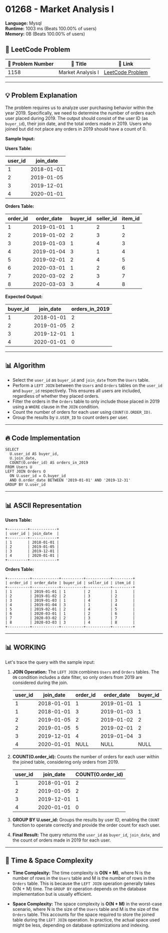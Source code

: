 # 01268 - Market Analysis I
    
**Language:** Mysql  
**Runtime:** 1003 ms (Beats 100.00% of users)  
**Memory:** 0B (Beats 100.00% of users)  

## 📝 **LeetCode Problem**
| 🔢 Problem Number | 📌 Title | 🔗 Link |
|------------------|--------------------------|--------------------------|
| 1158 | Market Analysis I | [LeetCode Problem](https://leetcode.com/problems/market-analysis-i/) |

---

## 💡 **Problem Explanation**

The problem requires us to analyze user purchasing behavior within the year 2019.  Specifically, we need to determine the number of orders each user placed during 2019. The output should consist of the user ID (as `buyer_id`), their join date, and the total orders made in 2019.  Users who joined but did not place any orders in 2019 should have a count of 0.

**Sample Input:**

**Users Table:**

| user_id | join_date  |
|---------|------------|
| 1       | 2018-01-01 |
| 2       | 2019-01-05 |
| 3       | 2019-12-01 |
| 4       | 2020-01-01 |

**Orders Table:**

| order_id | order_date | buyer_id | seller_id | item_id |
|----------|------------|----------|-----------|---------|
| 1        | 2019-01-01 | 1        | 2         | 1       |
| 2        | 2019-01-02 | 2        | 3         | 2       |
| 3        | 2019-01-03 | 1        | 4         | 3       |
| 4        | 2019-01-04 | 3        | 1         | 4       |
| 5        | 2019-02-01 | 2        | 4         | 5       |
| 6        | 2020-03-01 | 1        | 2         | 6       |
| 7        | 2020-03-02 | 2        | 3         | 7       |
| 8        | 2020-03-03 | 3        | 4         | 8       |

**Expected Output:**

| buyer_id | join_date  | orders_in_2019 |
|----------|------------|----------------|
| 1        | 2018-01-01 | 2              |
| 2        | 2019-01-05 | 2              |
| 3        | 2019-12-01 | 1              |
| 4        | 2020-01-01 | 0              |

---

## 📊 **Algorithm**

*   Select the `user_id` as `buyer_id` and `join_date` from the `Users` table.
*   Perform a `LEFT JOIN` between the `Users` and `Orders` tables on the `user_id` and `buyer_id` respectively.  This ensures all users are included, regardless of whether they placed orders.
*   Filter the orders in the `Orders` table to only include those placed in 2019 using a `WHERE` clause in the `JOIN` condition.
*   Count the number of orders for each user using `COUNT(O.ORDER_ID)`.
*   Group the results by `U.USER_ID` to count orders per user.

---

## 🔥 **Code Implementation**

```mysql
SELECT 
  U.user_id AS buyer_id,
  U.join_date,
  COUNT(O.order_id) AS orders_in_2019
FROM Users U
LEFT JOIN Orders O
  ON U.user_id = O.buyer_id 
  AND O.order_date BETWEEN '2019-01-01' AND '2019-12-31'
GROUP BY U.user_id
```

---

## 📊 **ASCII Representation**

**Users Table:**

```
+---------+------------+
| user_id | join_date  |
+---------+------------+
| 1       | 2018-01-01 |
| 2       | 2019-01-05 |
| 3       | 2019-12-01 |
| 4       | 2020-01-01 |
+---------+------------+
```

**Orders Table:**

```
+----------+------------+----------+-----------+---------+
| order_id | order_date | buyer_id | seller_id | item_id |
+----------+------------+----------+-----------+---------+
| 1        | 2019-01-01 | 1        | 2         | 1       |
| 2        | 2019-01-02 | 2        | 3         | 2       |
| 3        | 2019-01-03 | 1        | 4         | 3       |
| 4        | 2019-01-04 | 3        | 1         | 4       |
| 5        | 2019-02-01 | 2        | 4         | 5       |
| 6        | 2020-03-01 | 1        | 2         | 6       |
| 7        | 2020-03-02 | 2        | 3         | 7       |
| 8        | 2020-03-03 | 3        | 4         | 8       |
+----------+------------+----------+-----------+---------+
```

---

## 📊 **WORKING**

Let's trace the query with the sample input:

1.  **JOIN Operation:** The `LEFT JOIN` combines `Users` and `Orders` tables. The `ON` condition includes a date filter, so only orders from 2019 are considered during the join.

    | user_id | join_date  | order_id | order_date | buyer_id |
    |---------|------------|----------|------------|----------|
    | 1       | 2018-01-01 | 1        | 2019-01-01 | 1        |
    | 1       | 2018-01-01 | 3        | 2019-01-03 | 1        |
    | 2       | 2019-01-05 | 2        | 2019-01-02 | 2        |
    | 2       | 2019-01-05 | 5        | 2019-02-01 | 2        |
    | 3       | 2019-12-01 | 4        | 2019-01-04 | 3        |
    | 4       | 2020-01-01 | NULL     | NULL       | NULL     |

2.  **COUNT(O.order\_id):**  Counts the number of orders for each user within the joined table, considering only orders from 2019.

    | user_id | join_date  | COUNT(O.order_id) |
    |---------|------------|-------------------|
    | 1       | 2018-01-01 | 2                 |
    | 2       | 2019-01-05 | 2                 |
    | 3       | 2019-12-01 | 1                 |
    | 4       | 2020-01-01 | 0                 |

3.  **GROUP BY U.user\_id:** Groups the results by user ID, enabling the `COUNT` function to operate correctly and provide the order count for each user.

4.  **Final Result:** The query returns the `user_id` as `buyer_id`, `join_date`, and the count of orders made in 2019 for each user.

---

## 🚀 **Time & Space Complexity**

*   **Time Complexity:** The time complexity is **O(N + M)**, where N is the number of rows in the `Users` table and M is the number of rows in the `Orders` table.  This is because the `LEFT JOIN` operation generally takes O(N + M) time. The `GROUP BY` operation depends on the database implementation but is usually efficient.

*   **Space Complexity:** The space complexity is **O(N + M)** in the worst-case scenario, where N is the size of the `Users` table and M is the size of the `Orders` table.  This accounts for the space required to store the joined table during the `LEFT JOIN` operation.  In practice, the actual space used might be less, depending on database optimizations and indexing.
    